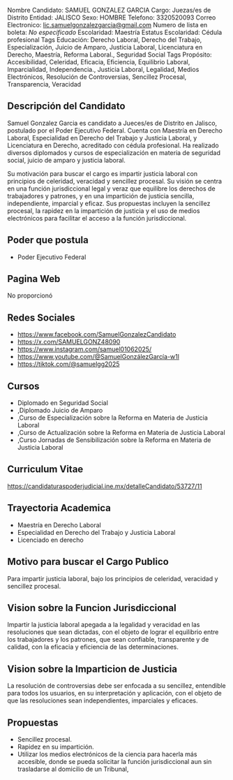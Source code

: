 Nombre Candidato: SAMUEL GONZALEZ GARCIA
Cargo: Juezas/es de Distrito
Entidad: JALISCO
Sexo: HOMBRE
Telefono: 3320520093
Correo Electronico: lic.samuelgonzalezgarcia@gmail.com
Numero de lista en boleta: *No especificado*
Escolaridad: Maestría
Estatus Escolaridad: Cédula profesional
Tags Educación: Derecho Laboral, Derecho del Trabajo, Especialización, Juicio de Amparo, Justicia Laboral, Licenciatura en Derecho, Maestría, Reforma Laboral., Seguridad Social
Tags Propósito: Accesibilidad, Celeridad, Eficacia, Eficiencia, Equilibrio Laboral, Imparcialidad, Independencia., Justicia Laboral, Legalidad, Medios Electrónicos, Resolución de Controversias, Sencillez Procesal, Transparencia, Veracidad


## Descripción del Candidato 

Samuel Gonzalez Garcia es candidato a Jueces/es de Distrito en Jalisco, postulado por el Poder Ejecutivo Federal. Cuenta con Maestría en Derecho Laboral, Especialidad en Derecho del Trabajo y Justicia Laboral, y Licenciatura en Derecho, acreditado con cédula profesional. Ha realizado diversos diplomados y cursos de especialización en materia de seguridad social, juicio de amparo y justicia laboral.

Su motivación para buscar el cargo es impartir justicia laboral con principios de celeridad, veracidad y sencillez procesal. Su visión se centra en una función jurisdiccional legal y veraz que equilibre los derechos de trabajadores y patrones, y en una impartición de justicia sencilla, independiente, imparcial y eficaz. Sus propuestas incluyen la sencillez procesal, la rapidez en la impartición de justicia y el uso de medios electrónicos para facilitar el acceso a la función jurisdiccional.


## Poder que postula

- Poder Ejecutivo Federal


## Pagina Web

No proporcionó


## Redes Sociales

- https://www.facebook.com/SamuelGonzalezCandidato
- https://x.com/SAMUELGONZ48090
- https://www.instagram.com/samuel01062025/
- https://www.youtube.com/@SamuelGonzálezGarcía-w1l
- https://tiktok.com/@samuelgg2025


## Cursos

- Diplomado en Seguridad Social
- ,Diplomado Juicio de Amparo
- ,Curso de Especialización sobre la Reforma en Materia de Justicia Laboral
- ,Curso de Actualización sobre la Reforma en Materia de Justicia Laboral
- ,Curso Jornadas de Sensibilización sobre la Reforma en Materia de Justicia Laboral


## Curriculum Vitae

https://candidaturaspoderjudicial.ine.mx/detalleCandidato/53727/11


## Trayectoria Academica

- Maestría en Derecho Laboral
- Especialidad en Derecho del Trabajo y Justicia Laboral
- Licenciado en derecho


## Motivo para buscar el Cargo Publico

Para impartir justicia laboral, bajo los principios de celeridad, veracidad y sencillez procesal.


## Vision sobre la Funcion Jurisdiccional

Impartir la justicia laboral apegada a la legalidad y veracidad en las resoluciones que sean dictadas, con el objeto de lograr el equilibrio entre los trabajadores y los patrones, que sean confiable, transparente y de calidad, con la eficacia y eficiencia de las determinaciones.


## Vision sobre la Imparticion de Justicia

La resolución de controversias debe ser enfocada a su sencillez, entendible para todos los usuarios, en su interpretación y aplicación, con el objeto de que las resoluciones sean independientes, imparciales y eficaces.


## Propuestas

- Sencillez procesal.
- Rapidez en su impartición.
- Utilizar los medios electrónicos de la ciencia para hacerla más accesible, donde se pueda solicitar la función jurisdiccional aun sin trasladarse al domicilio de un Tribunal,


